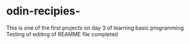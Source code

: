 # odin-recipies-
This is one of the first projects on day 3 of learning basic programming
Testing of ediitng of REAMME file completed 
